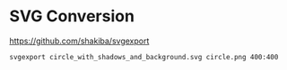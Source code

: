# SVG Conversion #

https://github.com/shakiba/svgexport

	svgexport circle_with_shadows_and_background.svg circle.png 400:400
